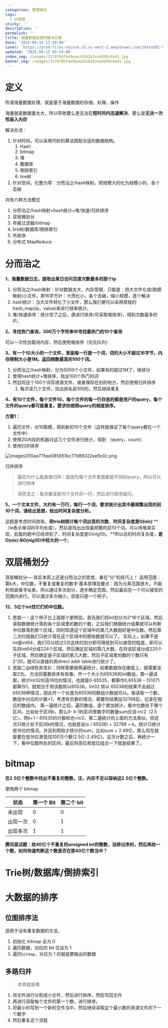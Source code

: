 ```yaml
---
categories: 整理输出
tags:
  - 大数据
sticky: ''
description: ''
permalink: ''
title: 海量数据处理的解决方案
date: '2025-09-14 17:39:00'
cover: 'https://prod-files-secure.s3.us-west-2.amazonaws.com/143cad91-961b-48b0-82dc-78fbb6eb5abe/35620466-cd97-478c-91e2-d93be9e36b61/wallhaven-we2ogq.jpg?X-Amz-Algorithm=AWS4-HMAC-SHA256&X-Amz-Content-Sha256=UNSIGNED-PAYLOAD&X-Amz-Credential=ASIAZI2LB46645YQRRM6%2F20250917%2Fus-west-2%2Fs3%2Faws4_request&X-Amz-Date=20250917T040038Z&X-Amz-Expires=3600&X-Amz-Security-Token=IQoJb3JpZ2luX2VjECQaCXVzLXdlc3QtMiJHMEUCIG3k6AROPt6wJyjn%2BeEkBo3qhiHZRgrhu%2FGRKc6meXKqAiEAhNar0DiODfMhQ3FTCZSDkDG36ktfE3XJlGFNwEQQzBcqiAQInP%2F%2F%2F%2F%2F%2F%2F%2F%2F%2FARAAGgw2Mzc0MjMxODM4MDUiDJspIDfRBV5Ls%2BlM8SrcA9PyL5L6FsbGw1GU6ezLbJm8SIfwqQppAuDGRTpLxRWj%2FRYnaY16vR0G0knTtxoNRLfhKvOh1N42HTtjBTfY0zAVH8g%2FAZJruCg993YG9GV6skCqPegyHLcDDu%2F%2FpErE10WCz2voeHVN%2Fq1XnlTHeJwRLeM44kbECf2WuJ5p3BsBvLmFgkQQpEYjD7Vor83GmA8r0Hx6IX7GQDzawvg9Qd95Av8lA2tanQWccEggMFOsApcP1KruG31VLcFm0KbdKjNQ%2BXb%2FjdTMjYZsKMD3rMl3IRxgZ%2F6wPrAvwMd1M0RMUFN%2BDGhhn63smz9cnqjAKlp3fGRaDLs2TbV6kan3W2hbuVm92E7Ci9HxZBuYrqivvO0xlBVvZnbxEiMOd2Kv4pWabCmfeMWXKM6i%2FaRaR%2FTVeN2ZK3KwhQBiiU4DwzU4mjGVdRkNC6%2FVmrj57IkGr9p9RWQDrh3%2BWIP6WMS6DBzfD617xgQvGnM8W0OVVSD47rHuYRKX%2F8KeSJnizYs6RgzucB0SM0XVOvhq3CFBTluQYP50KOonvS0xwAfegL8XlcrL35RkYpll9BUtw006AwKXvsaQet6vpD6EOKdkfH55BYoyPhZBeVUeYnxBY1Qa5toRfceG5V37gGuvMKTSqMYGOqUBi8CW%2F9mP1omrX1vXnnd1WKq1JMik6OhCY22fUGyydP8I%2BTMJod3BwldW6A4xJec4P2Dh%2Bcy0effE1fOSnXX%2B%2FdB4ibcnHgHjmak9CipKqOu1kFw18gARXyeh97dDmPSrckEKGf20ctCf6gbKClJeSlhk4yyw6PBYVXNzeH4fo2dqMbxvjpERdHBcBLf5Eb2reGZtIIHcdKEaOqDspsVA58VToAT6&X-Amz-Signature=6699b90b1be04440b023653df646ace93745aa7c125f80e88f928624a245e509&X-Amz-SignedHeaders=host&x-amz-checksum-mode=ENABLED&x-id=GetObject'
updated: '2025-09-15 09:54:00'
index_img: /images/31f078bf4e9eae2d162b7ea8d99c6ad1.jpg
banner_img: /images/31f078bf4e9eae2d162b7ea8d99c6ad1.jpg
---
```


# 定义


所谓海量数据处理，就是基于海量数据的存储，处理，操作


海量就是数据量太大，所以导致要么是无法在**短时间内迅速解决**，要么是**无法一次性装入内存**


解决办法：

1. 针对时间，可以采用巧妙的算法搭配合适的数据结构。
    1. Hash
    2. bitmap
    3. 堆
    4. 数据库
    5. 倒排索引
    6. tire树
2. 针对空间，化整为零：分而治之/hash映射，把规模大的化为规模小的，各个击破

共有六种方法模式

1. 分而治之/hash映射+hash统计+堆/快速/归并排序
2. 双层桶划分
3. 布隆过滤器/bitmap
4. tire树/数据库/倒排索引
5. 外排序
6. 分布式 MapReduce

# 分而治之


**1、海量数据日志，提取出某日访问百度次数最多的那个ip**

1. 分而治之/hash映射：针对数据太大，内存受限，只能是：把大文件化成(取模映射)小文件，即16字方针：大而化小，各个击破，缩小规模，逐个解决
2. hash统计：当大文件转化了小文件，那么我们便可以采用常规的hash_map(ip，value)来进行频率统计。
3. 堆/快速排序：统计完了之后，便进行排序(可采取堆排序)，得到次数最多的IP。

**2、寻找热门查询，300万个字符串中寻找最热门的10个查询**


可以一次性加载进内存，然后使用堆排序（优先队列）


**3、有一个1G大小的一个文件，里面每一行是一个词，词的大小不超过16字节，内存限制大小是1M。返回频数最高的100个词。**

1. 分而治之/hash映射，分为5000个小文件，如果有的超过1M了，继续分
2. 使用hash统计+堆排序，找出100个热门的词
3. 然后将这个100个词写进源文件，或者保存在别的地方，然后使用归并排序
    1. 每次读几个文件，找出排名前100的，然后继续重复

**4、有10个文件，每个文件1G，每个文件的每一行存放的都是用户的query，每个文件的query都可能重复。要求你按照query的频度排序。**


**方案1：**

1. 遍历文件，对10取模，得到新的10个文件（这样就保证了每个query都在一个文件中）
2. 使用2G内存的机器对这几个文件进行统计，得到 （query，count）
3. 使用归并排序

![images200ae775ee085851bc77d89322ae9c0c.png](/images/da483568b5edc3e040f194209f0726b1.png)


归并排序

> 最后为什么能直接归并：是因为每个文件里面都是不同的query，所以可以进行排序
>
> 简而言之：每次都读取10个文件的一行，然后进行排序就行。
>
>

**5、一个文本文件，大约有一万行，每行一个词，要求统计出其中最频繁出现的前10个词，请给出思想，给出时间复杂度分析。**


这题是考虑时间效率。**用trie树统计每个词出现的次数**，**时间复杂度是O(n**_**le)**_ **（le表示单词的平均长度）。然后是找出出现最频繁的前10个词，可以用堆来实现，前面的题中已经讲到了，时间复杂度是O(nlg10)。**所以总的时间复杂度，**是O(n**_**le)与O(n**_**lg10)中较大的一个**。


# 双层桶划分


双层桶划分—-其实本质上还是分而治之的思想，重在“分”的技巧上！ 适用范围：第k大，中位数，不重复或重复的数字 基本原理及要点：因为元素范围很大，不能利用直接寻址表，所以通过多次划分，逐步确定范围，然后最后在一个可以接受的范围内进行。可以通过多次缩小，双层只是一个例子。


**12、5亿个int找它们的中位数。**

1. 思路一：这个例子比上面那个更明显。首先我们将int划分为2^16个区域，然后读取数据统计落到各个区域里的数的个数，之后我们根据统计结果就可以判断中位数落到那个区域，同时知道这个区域中的第几大数刚好是中位数。然后第二次扫描我们只统计落在这个区域中的那些数就可以了。 实际上，如果不是int是int64，我们可以经过3次这样的划分即可降低到可以接受的程度。即可以先将int64分成224个区域，然后确定区域的第几大数，在将该区域分成220个子区域，然后确定是子区域的第几大数，然后子区域里的数的个数只有2^20，就可以直接利用direct addr table进行统计了。
2. 思路二@绿色夹克衫：同样需要做两遍统计，如果数据存在硬盘上，就需要读取2次。 方法同基数排序有些像，开一个大小为65536的Int数组，第一遍读取，统计Int32的高16位的情况，也就是0-65535，都算作0,65536 – 131071都算作1。就相当于用该数除以65536。Int32 除以 65536的结果不会超过65536种情况，因此开一个长度为65536的数组计数就可以。每读取一个数，数组中对应的计数+1，考虑有负数的情况，需要将结果加32768后，记录在相应的数组内。 第一遍统计之后，遍历数组，逐个累加统计，看中位数处于哪个区间，比如处于区间k，那么0- k-1的区间里数字的数量sum应该<n/2（2.5亿）。而k+1 – 65535的计数和也<n/2，第二遍统计同上面的方法类似，但这次只统计处于区间k的情况，也就是说(x / 65536) + 32768 = k。统计只统计低16位的情况。并且利用刚才统计的sum，比如sum = 2.49亿，那么现在就是要在低16位里面找100万个数(2.5亿-2.49亿)。这次计数之后，再统计一下，看中位数所处的区间，最后将高位和低位组合一下就是结果了。

# bitmap


**在2.5亿个整数中找出不重复的整数，注，内存不足以容纳这2.5亿个整数。**


使用两个 bitmap


| **状态** | **第一个 Bit** | **第二个 bit** |
| ------ | ----------- | ----------- |
| 未出现    | 0           | 0           |
| 出现一次   | 0           | 1           |
| 出现多次   | 1           | 1           |


**腾讯面试题：给40亿个不重复的unsigned int的整数，没排过序的，然后再给一个数，如何快速判断这个数是否在那40亿个数当中？**


# Trie树/数据库/倒排索引


# 大数据的排序


## 位图排序法


适用于没有重复数据的方法。

1. 初始化 bitmap 全为 0
2. 遍历数据，对应的 bit 位设为 1
3. 遍历`bitmap`，对应为 1 的就是要输出的数据

## 多路归并

> 本质就是堆
1. 将文件进行分割成小文件，然后进行排序，然后写回文件
2. 再进行读取每个文件的第一个数，进行排序。
3. 将最小的写到一个新的文件当中，然后继续读取这个最小数的来源文件的下一个数字
4. 然后重复这个流程
